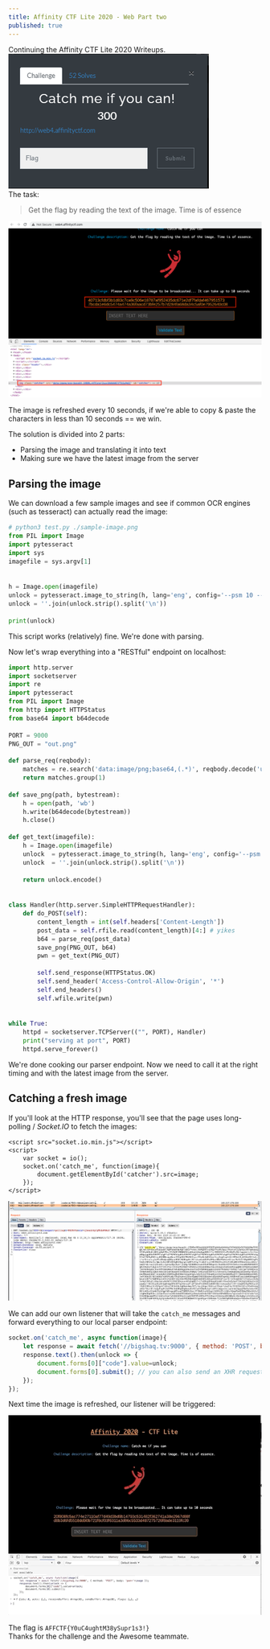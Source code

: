 ```yaml
---
title: Affinity CTF Lite 2020 - Web Part two
published: true
---
```

Continuing the Affinity CTF Lite 2020 Writeups.<br>
![](/../../assets/affctf/cmiyc.png)<br>
The task:
>Get the flag by reading the text of the image. Time is of essence

![](/../../assets/affctf/img.png)

The image is refreshed every 10 seconds, if we're able to copy & paste the characters in less than 10 seconds == we win.

The solution is divided into 2 parts:
* Parsing the image and translating it into text
* Making sure we have the latest image from the server

## Parsing the image

We can download a few sample images and see if common OCR engines (such as tesseract) can actually read the image:

```py
# python3 test.py ./sample-image.png
from PIL import Image
import pytesseract
import sys
imagefile = sys.argv[1]


h = Image.open(imagefile)
unlock = pytesseract.image_to_string(h, lang='eng', config='--psm 10 --osm 3 -c tessedit_char_whitelist=0123456789abcdef' ) 
unlock = ''.join(unlock.strip().split('\n')) 

print(unlock) 
```

This script works (relatively) fine. We're done with parsing. 

Now let's wrap everything into a "RESTful" endpoint on localhost:

```py
import http.server
import socketserver
import re
import pytesseract
from PIL import Image
from http import HTTPStatus
from base64 import b64decode

PORT = 9000
PNG_OUT = "out.png" 

def parse_req(reqbody):
    matches = re.search('data:image/png;base64,(.*)', reqbody.decode('utf-8'))
    return matches.group(1)

def save_png(path, bytestream):
    h = open(path, 'wb')
    h.write(b64decode(bytestream))
    h.close()

def get_text(imagefile):
    h = Image.open(imagefile)
    unlock  = pytesseract.image_to_string(h, lang='eng', config='--psm 10 --osm 3 -c tessedit_char_whitelist=0123456789abcdef')
    unlock  = ''.join(unlock.strip().split('\n')) 
    
    return unlock.encode()


class Handler(http.server.SimpleHTTPRequestHandler):
    def do_POST(self):
        content_length = int(self.headers['Content-Length']) 
        post_data = self.rfile.read(content_length)[4:] # yikes
        b64 = parse_req(post_data)
        save_png(PNG_OUT, b64)
        pwn = get_text(PNG_OUT)

        self.send_response(HTTPStatus.OK)
        self.send_header('Access-Control-Allow-Origin', '*')
        self.end_headers()
        self.wfile.write(pwn)


while True:
    httpd = socketserver.TCPServer(("", PORT), Handler)
    print("serving at port", PORT)
    httpd.serve_forever()


```

We're done cooking our parser endpoint. Now we need to call it at the right timing and with the latest image from the server.

## Catching a fresh image

If you'll look at the HTTP response, you'll see that the page uses long-polling / _Socket.IO_ to fetch the images:
```
<script src="socket.io.min.js"></script>
<script>
    var socket = io();
    socket.on('catch_me', function(image){
        document.getElementById('catcher').src=image;
    });
</script>
```
![img2](/../../assets/affctf/long-polls.png)

We can add our own listener that will take the ``catch_me`` messages and forward everything to our local parser endpoint:

```js
socket.on('catch_me', async function(image){
    let response = await fetch('//bigshaq.tv:9000', { method: 'POST', body: 'pwn='+image });
    response.text().then(unlock => {
        document.forms[0]["code"].value=unlock;
        document.forms[0].submit(); // you can also send an XHR request directly to /validate
    });
});

```

Next time the image is refreshed, our listener will be triggered:

![img3](/../../assets/affctf/pwn.gif)

The flag is `AFFCTF{Y0uC4ughtM38ySupr1s3!}`
<br>
Thanks for the challenge and the Awesome teammate.
